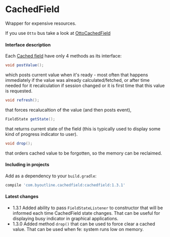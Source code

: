CachedField
===========

Wrapper for expensive resources.

If you use ```Otto``` bus take a look at [OttoCachedField](https://github.com/byoutline/OttoCachedField)

#### Interface description ####
Each [Cached field](https://github.com/byoutline/CachedField/blob/master/src/main/java/com/byoutline/cachedfield/CachedField.java) have only 4 methods as its interface:
```java
void postValue();
```
which posts current value when it's ready - most often that happens immediately if the value was already calculated/fetched, or after time needed for it recalculation if session changed or it is first time that this value is requested.

```java
void refresh();
```
that forces recalucaltion of the value (and then posts event),

```java
FieldState getState();
```
that returns current state of the field (this is typically used to display some kind of progress indicator to user).

```java
void drop();
```
that orders cached value to be forgotten, so the memory can be reclaimed.

#### Including in projects ####
Add as a dependency to your ```build.gradle```:
```groovy
compile 'com.byoutline.cachedfield:cachedfield:1.3.1'
```

#### Latest changes ####
* 1.3.1 Added ability to pass ```FieldStateListener``` to constructor that will be informed each time CachedField state changes. That can be useful for displaying busy indicator in graphical applications.
* 1.3.0 Added method ```drop()``` that can be used to force clear a cached value. That can be used when fe: system runs low on memory.
